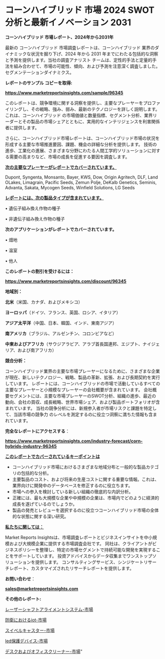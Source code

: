# コーンハイブリッド 市場 2024 SWOT 分析と最新イノベーション 2031

<strong>コーンハイブリッド 市場レポート、2024年から2031年</strong>

最新の コーンハイブリッド 市場調査レポートは、コーンハイブリッド 業界のダイナミックな状況を掘り下げ、2024 年から 2031 年までにわたる包括的な洞察と予測を提供します。当社の調査アナリスト チームは、定性的手法と定量的手法を組み合わせて、市場の可能性、傾向、および予測を注意深く調査しました。 セグメンテーションダイナミクス。



<strong>レポートのサンプル コピーを取得:</strong> <a href=https://www.marketreportsinsights.com/sample/96345>

<strong><u>https://www.marketreportsinsights.com/sample/96345</u></strong></a>

このレポートは、競争環境に関する洞察を提供し、主要なプレーヤーをプロファイリングし、その戦略、強み、弱み、最新のテクノロジーを詳しく説明します。 これは、コーンハイブリッド の市場価値と数量指標、セグメント分析、業界リーダーとその製品の市場シェアとともに、実用的なインテリジェンスを利害関係者に提供します。

さらに、コーンハイブリッド市場レポートは、コーンハイブリッド市場の状況を形成する主要な市場推進要因、課題、機会の詳細な分析を提供します。 技術の進歩、工業化の進展、さまざまな分野にわたる人間工学的ソリューションに対する需要の高まりなど、市場の成長を促進する要因を調査します。



<strong><u>次の主要なプレーヤーがレポートでカバーされています。</u></strong>

Dupont, Syngenta, Monsanto, Bayer, KWS, Dow, Origin Agritech, DLF, Land OLakes, Limagrain, Pacific Seeds, Zemun Polje, DeKalb Genetics, Seminis, Advanta, Sakata, Mycogen Seeds, Winfield Solutions, LG Seeds



<strong><u><b>レポートには、次の製品タイプが含まれています。</b></u></strong>

• 遺伝子組み換え作物の種子

• 非遺伝子組み換え作物の種子



<strong><b>次のアプリケーションがレポートでカバーされています。</b></strong>

• 畑地

• 温室

• 他人



<strong><b>このレポートの割引を受けるには：</b></strong><a href=https://www.marketreportsinsights.com/discount/96345>

<strong><u>https://www.marketreportsinsights.com/discount/96345</u></strong></a>



<strong>地域別：</strong>



<strong>北米</strong>（米国、カナダ、およびメキシコ）



<strong>ヨーロッパ</strong>（ドイツ、フランス、英国、ロシア、イタリア）



<strong>アジア太平洋</strong>（中国、日本、韓国、インド、東南アジア）



<strong>南アメリカ</strong>（ブラジル、アルゼンチン、コロンビアなど）



<strong>中東およびアフリカ</strong>（サウジアラビア、アラブ首長国連邦、エジプト、ナイジェリア、および南アフリカ）



<strong>競合分析：</strong>

コーンハイブリッド業界の主要な市場プレーヤーになるために、さまざまな企業が現在、新しいテクノロジー、戦略、製品の革新、拡張、および長期契約を実行しています。 レポートには、コーンハイブリッドの市場で活動しているすべての主要なプレーヤーと小規模なプレーヤーの会社概要が含まれています。 会社概要セグメントには、主要な市場プレーヤーのSWOT分析、組織の進歩、最近の動向、会社の買収、成長戦略、世界市場シェア、および製品ポートフォリオが含まれています。 当社の競争分析には、新規参入者が市場リスクと課題を特定して、当該市場の競争力 のレベルを測定するのに役立つ洞察に満ちた情報も含まれています。



<strong>完全なレポートにアクセスする</strong>：

<a href=https://www.marketreportsinsights.com/industry-forecast/corn-hybrids-industry-96345>

<strong><u>https://www.marketreportsinsights.com/industry-forecast/corn-hybrids-industry-96345</u></strong></a>



<strong><u><b>このレポートでカバーされているキーポイントは</b></u></strong>
<ul>
  <li>コーンハイブリッド市場におけるさまざまな地域分布と一般的な製品カテゴリの包括的な分析。</li>
  <li>主要製品のコスト、および将来の生産コストに関する重要な情報。これは、業界向けに開発中のデータベースを修正するのに役立ちます。</li>
  <li>市場への参入を検討している新しい組織の徹底的な内訳分析。</li>
  <li>正確には、最も大規模な企業や中規模の企業は、市場内でどのように経済的成長を遂げているのでしょうか。</li>
  <li>製品の発売とレビューを選択するのに役立つコーンハイブリッド市場の全体的な状態に関する深い研究。</li>
</ul>


<strong><u><b>私たちに関しては：</b></u></strong>

Market Reports Insightsは、市場調査レポートとビジネスインサイトを中小規模および大規模企業に提供する市場調査会社です。 同社は、クライアントがビジネスポリシーを整理し、特定の市場セグメントで持続可能な開発を実現することをサポートしています。 投資アドバイスからデータ収集までワンストップソリューションを提供します。 コンサルティングサービス、シンジケートリサーチレポート、カスタマイズされたリサーチレポートを提供します。



<strong><b>お問い合わせ</b></strong>：

<a href=mailto:sales@marketreportsinsights.com>

<strong><u>sales@marketreportsinsights.com</u></strong></a>



<strong>その他のレポート:</strong>

<a href=https://www.linkedin.com/pulse/レーザーシャフトアライメントシステム-市場-2023-新興市場-将来の動向と市場需要-2030-pr-news-hub-luccf/>レーザーシャフトアライメントシステム-市場</a>

<a href=https://www.linkedin.com/pulse/防衛におけるiot-市場-2023-年のダイナミクスとビジネストレンド-gemuf/>防衛におけるiot-市場</a>

<a href=https://www.linkedin.com/pulse/スイベルキャスター-市場-2023-推進要因と成長機会-2030-pr-news-hub-tfi3f/>スイベルキャスター-市場</a>

<a href=https://www.linkedin.com/pulse/led保護デバイス-市場-2023-収益と成長ドライバー-2030-analytics-achievers-24-analysis-bdshf/>led保護デバイス-市場</a>

<a href=https://www.linkedin.com/pulse/デスクおよびオフィスクリーナー-市場-2023-swot-分析と成長率-2030-y3ftf/>デスクおよびオフィスクリーナー-市場</a>"
